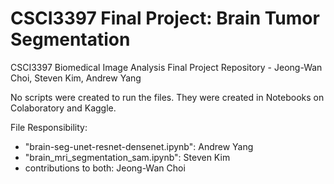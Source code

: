 # CSCI3397 Final Project: Brain Tumor Segmentation
CSCI3397 Biomedical Image Analysis Final Project Repository - Jeong-Wan Choi, Steven Kim, Andrew Yang

No scripts were created to run the files. They were created in Notebooks on Colaboratory and Kaggle.

File Responsibility:
- "brain-seg-unet-resnet-densenet.ipynb": Andrew Yang
- "brain_mri_segmentation_sam.ipynb": Steven Kim
- contributions to both: Jeong-Wan Choi
